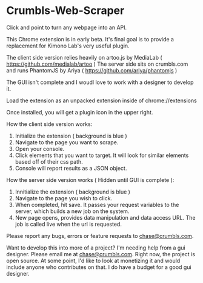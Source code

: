 # Crumbls-Web-Scraper
Click and point to turn any webpage into an API.

This Chrome extension is in early beta.   It's final goal is to provide a replacement for Kimono Lab's very useful plugin.

The client side version relies heavily on artoo.js by MediaLab ( https://github.com/medialab/artoo )
The server side sits on crumbls.com and runs PhantomJS by Ariya ( https://github.com/ariya/phantomjs )

The GUI isn't complete and I woudl love to work with a designer to develop it.

Load the extension as an unpacked extension inside of chrome://extensions

Once installed, you will get a plugin icon in the upper right.  

How the client side version works:
1) Initialize the extension ( background is blue )
2) Navigate to the page you want to scrape.
3) Open your console.
4) Click elements that you want to target.  It will look for similar elements based off of their css path.
5) Console will report results as a JSON object.

How the server side version works ( Hidden until GUI is complete ):
1) Innitialize the extension ( background is blue )
2) Navigate to the page you wish to click.
3) When completed, hit save.  It passes your request variables to the server, which builds a new job on the system.
4) New page opens, provides data manipulation and data access URL.  The job is called live when the url is requested.

Please report any bugs, errors or feature requests to chase@crumbls.com.

Want to develop this into more of a project?  I'm needing help from a gui designer.  Please email me at chase@crumbls.com.  Right now, the project is open source.  At some point, I'd like to look at monetizing it and would include anyone who contributes on that.  I do have a budget for a good gui designer.
